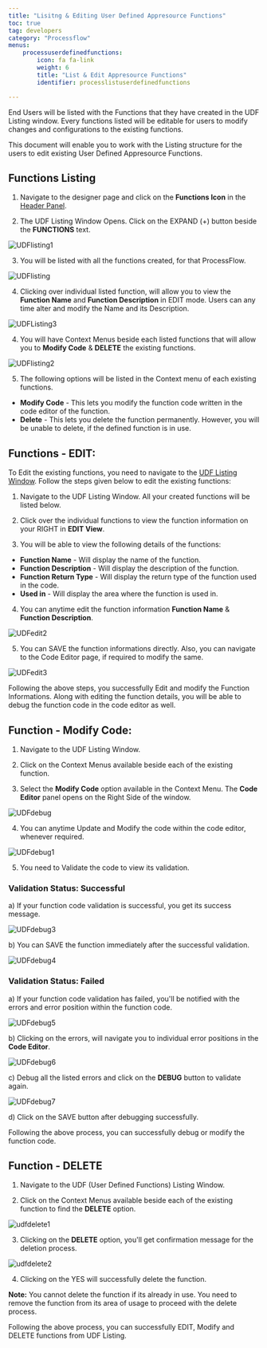 ```yaml
---
title: "Lisitng & Editing User Defined Appresource Functions"
toc: true
tag: developers
category: "Processflow"
menus: 
    processuserdefinedfunctions:
        icon: fa fa-link
        weight: 6
        title: "List & Edit Appresource Functions" 
        identifier: processlistuserdefinedfunctions

---
```


End Users will be listed with the Functions that they have created in the UDF Listing window. Every functions listed will be editable 
for users to modify changes and configurations to the existing functions.

This document will enable you to work with the Listing structure for the users to edit existing User Defined Appresource Functions.

## Functions Listing

1) Navigate to the designer page and click on the **Functions Icon** in the [Header Panel](/processflow/designer-processflow/#processflow-header-panel).

2) The UDF Listing Window Opens. Click on the EXPAND (+) button beside the **FUNCTIONS** text.

![UDFlisting1](\staticfiles\processflow\media\UDFlisting1.PNG)

3) You will be listed with all the functions created, for that ProcessFlow.

![UDFlisting](\staticfiles\processflow\media\UDFlisting.PNG)

4) Clicking over individual listed function, will allow you to view the **Function Name** and **Function Description** in EDIT mode. Users can any time alter and modify the Name and its Description.

![UDFListing3]()

4) You will have Context Menus beside each listed functions that will allow you to **Modify Code** & **DELETE** the existing functions.

![UDFlisting2](\staticfiles\processflow\media\UDFlisting2.PNG)

5) The following options will be listed in the Context menu of each existing functions.

- **Modify Code** - This lets you modify the function code written in the code editor of the function.
- **Delete** - This lets you delete the function permanently. However, you will be unable to delete, if the defined function is in use.

## Functions - EDIT:

To Edit the existing functions, you need to navigate to the [UDF Listing Window](/processflow/Listing-Editing-user-defined-functions/#functions-listing). Follow the steps given below to edit 
the existing functions: 

1) Navigate to the UDF Listing Window. All your created functions will be listed below.

2) Click over the individual functions to view the function information on your RIGHT in **EDIT View**.

3) You will be able to view the following details of the functions:

- **Function Name** - Will display the name of the function.
- **Function Description** - Will display the description of the function.
- **Function Return Type** - Will display the return type of the function used in the code.
- **Used in** - Will display the area where the function is used in.

4) You can anytime edit the function information **Function Name** & **Function Description**. 

![UDFedit2]()

5) You can SAVE the function informations directly. Also, you can navigate to the Code Editor page, if required to modify the same.

![UDFedit3]()

Following the above steps, you successfully Edit and modify the Function Informations.
Along with editing the function details, you will be able to debug the function code in the code editor as well.


## Function - Modify Code:

1) Navigate to the UDF Listing Window. 

2) Click on the Context Menus available beside each of the existing function.

3) Select the **Modify Code** option available in the Context Menu. The **Code Editor** panel opens on the Right Side of the window.

![UDFdebug](\staticfiles\processflow\media\UDFdebug.PNG)

4) You can anytime Update and Modify the code within the code editor, whenever required.

![UDFdebug1](\staticfiles\processflow\media\UDFdebug.PNG)

5) You need to Validate the code to view its validation. 

### Validation Status: Successful

a) If your function code validation is successful, you get its success message.

![UDFdebug3]()

b) You can SAVE the function immediately after the successful validation.

![UDFdebug4]()

### Validation Status: Failed

a) If your function code validation has failed, you'll be notified with the errors and error position within the function code.

![UDFdebug5]()

b) Clicking on the errors, will navigate you to individual error positions in the **Code Editor**.

![UDFdebug6]()

c) Debug all the listed errors and click on the **DEBUG** button to validate again.

![UDFdebug7]()

d) Click on the SAVE button after debugging successfully.

Following the above process, you can successfully debug or modify the function code.

## Function - DELETE

1) Navigate to the UDF (User Defined Functions) Listing Window. 

2) Click on the Context Menus available beside each of the existing function to find the **DELETE** option.

![udfdelete1]()

3) Clicking on the **DELETE** option, you'll get confirmation message for the deletion process.

![udfdelete2]()

4) Clicking on the YES will successfully delete the function.

**Note:** You cannot delete the function if its already in use. You need to remove the function from its area of usage to proceed with the delete process.

Following the above process, you can successfully EDIT, Modify and DELETE functions from UDF Listing.
